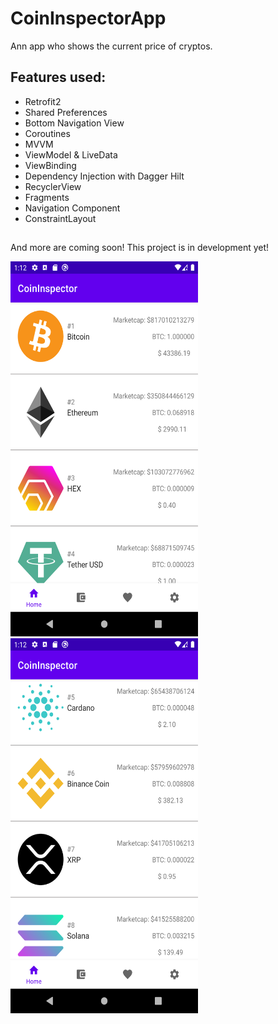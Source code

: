 # CoinInspectorApp
Ann app who  shows the current price of cryptos.


## Features used:
- Retrofit2
- Shared Preferences
- Bottom Navigation View
- Coroutines
- MVVM
- ViewModel & LiveData
- ViewBinding
- Dependency Injection with Dagger Hilt
- RecyclerView
- Fragments
- Navigation Component
- ConstraintLayout
##
And more are coming soon! This project is in development yet!

<img src="Screenshot_1633056492.png" width="300" height="600"><img src="Screenshot_1633056503.png" width="300" height="600">
